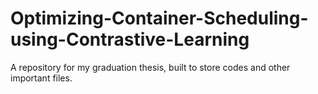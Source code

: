# Optimizing-Container-Scheduling-using-Contrastive-Learning
A repository for my graduation thesis,  built to store codes and other important files.
